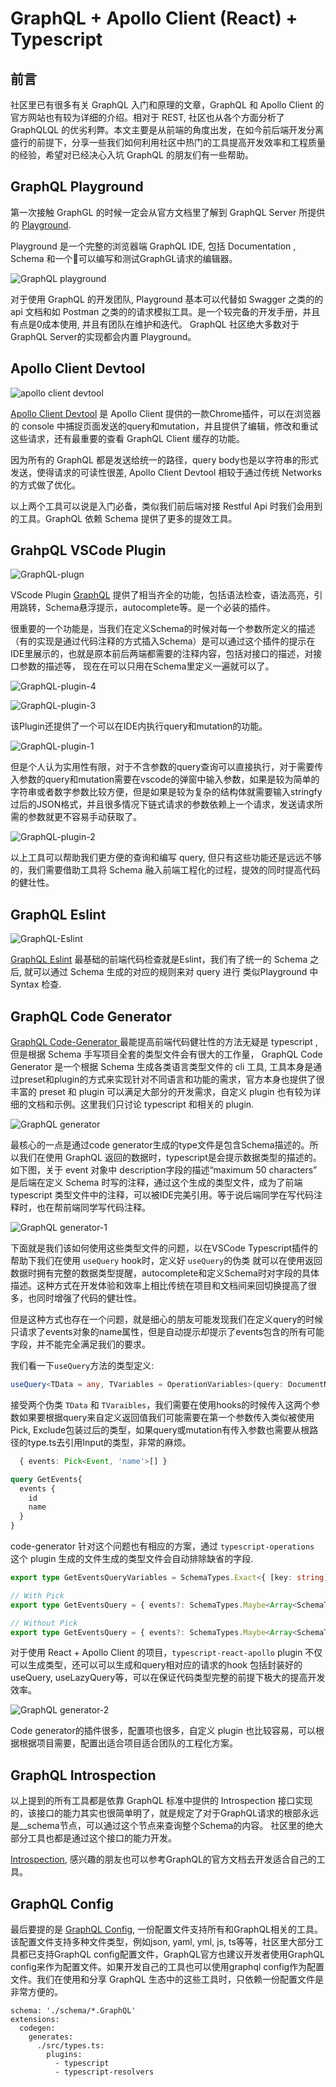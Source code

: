 # GraphQL + Apollo Client (React) + Typescript

## 前言

社区里已有很多有关 GraphQL 入门和原理的文章，GraphQL 和 Apollo Client 的官方网站也有较为详细的介绍。相对于 REST, 社区也从各个方面分析了 GraphQLQL 的优劣利弊。本文主要是从前端的角度出发，在如今前后端开发分离盛行的前提下，分享一些我们如何利用社区中热门的工具提高开发效率和工程质量的经验，希望对已经决心入坑 GraphQL 的朋友们有一些帮助。

## GraphQL Playground

第一次接触 GraphGL 的时候一定会从官方文档里了解到 GraphQL Server 所提供的 [Playground](https://github.com/GraphQL/GraphQL-playground). 

Playground 是一个完整的浏览器端 GraphQL IDE, 包括 Documentation , Schema 和一个可以编写和测试GraphGL请求的编辑器。

![GraphQL playground](img/graphQL-playground.png "Playground")

对于使用 GraphQL 的开发团队, Playground 基本可以代替如 Swagger 之类的的 api 文档和如 Postman 之类的的请求模拟工具。是一个较完备的开发手册，并且有点是0成本使用, 并且有团队在维护和迭代。 GraphQL 社区绝大多数对于GraphQL Server的实现都会内置 Playground。


## Apollo Client Devtool

![apollo client devtool](/img/devtool.jpg "apollo client devtool")

[Apollo Client Devtool](https://chrome.google.com/webstore/detail/apollo-client-devtools/jdkknkkbebbapilgoeccciglkfbmbnfm) 是 Apollo Client 提供的一款Chrome插件，可以在浏览器的 console 中捕捉页面发送的query和mutation，并且提供了编辑，修改和重试这些请求，还有最重要的查看 GraphQL Client 缓存的功能。

因为所有的 GraphQL 都是发送给统一的路径，query body也是以字符串的形式发送，使得请求的可读性很差, Apollo Client Devtool 相较于通过传统 Networks 的方式做了优化。

以上两个工具可以说是入门必备，类似我们前后端对接 Restful Api 时我们会用到的工具。GraphQL 依赖 Schema 提供了更多的提效工具。

## GrahpQL VSCode Plugin

![GraphQL-plugn](img/plugin.gif "GraphQL plugin")

VScode Plugin [GraphQL](https://marketplace.visualstudio.com/items?itemName=GraphQL.vscode-GraphQL) 提供了相当齐全的功能，包括语法检查，语法高亮，引用跳转，Schema悬浮提示，autocomplete等。是一个必装的插件。

很重要的一个功能是，当我们在定义Schema的时候对每一个参数所定义的描述（有的实现是通过代码注释的方式插入Schema）是可以通过这个插件的提示在IDE里展示的，也就是原本前后两端都需要的注释内容，包括对接口的描述，对接口参数的描述等， 现在在可以只用在Schema里定义一遍就可以了。

![GraphQL-plugin-4](img/plugin_4.png "GraphQL plugin")

![GraphQL-plugin-3](img/plugin_3.png "GraphQL plugin")

该Plugin还提供了一个可以在IDE内执行query和mutation的功能。

![GraphQL-plugin-1](img/plugin_1.png "GraphQL plugin")

但是个人认为实用性有限，对于不含参数的query查询可以直接执行，对于需要传入参数的query和mutation需要在vscode的弹窗中输入参数，如果是较为简单的字符串或者数字参数比较方便，但是如果是较为复杂的结构体就需要输入stringfy过后的JSON格式，并且很多情况下链式请求的参数依赖上一个请求，发送请求所需的参数就更不容易手动获取了。

![GraphQL-plugin-2](img/plugin_2.png "GraphQL plugin")

以上工具可以帮助我们更方便的查询和编写 query, 但只有这些功能还是远远不够的，我们需要借助工具将 Schema 融入前端工程化的过程，提效的同时提高代码的健壮性。

## GraphQL Eslint

![GraphQL-Eslint](img/eslint.gif "GraphQL Eslint")

[GraphQL Eslint](https://github.com/dotansimha/GraphQL-Eslint) 最基础的前端代码检查就是Eslint，我们有了统一的 Schema 之后, 就可以通过 Schema 生成的对应的规则来对 query 进行 类似Playground 中 Syntax 检查. 

## GraphQL Code Generator 

[GraphQL Code-Generator ](https://www.GraphQL-code-generator.com/) 最能提高前端代码健壮性的方法无疑是 typescript , 但是根据 Schema 手写项目全套的类型文件会有很大的工作量， GraphQL Code Generator 是一个根据 Schema 生成各类语言类型文件的 cli 工具, 工具本身是通过preset和plugin的方式来实现针对不同语言和功能的需求，官方本身也提供了很丰富的 preset 和 plugin 可以满足大部分的开发需求，自定义  plugin 也有较为详细的文档和示例。这里我们只讨论 typescript 和相关的 plugin.

![GraphQL generator](img/generator.png "generator")

最核心的一点是通过code generator生成的type文件是包含Schema描述的。所以我们在使用 GraphQL 返回的数据时，typescript是会提示数据类型的描述的。如下图，关于 event 对象中 description字段的描述“maximum 50 characters” 是后端在定义 Schema 时写的注释，通过这个生成的类型文件，成为了前端typescript 类型文件中的注释，可以被IDE完美引用。等于说后端同学在写代码注释时，也在帮前端同学写代码注释。

![GraphQL generator-1](img/generator-1.png "generator-1")

下面就是我们该如何使用这些类型文件的问题，以在VSCode Typescript插件的帮助下我们在使用 `useQuery` hook时，定义好 `useQuery`的伪类 就可以在使用返回数据时拥有完整的数据类型提醒，autocomplete和定义Schema时对字段的具体描述。这种方式在开发体验和效率上相比传统在项目和文档间来回切换提高了很多，也同时增强了代码的健壮性。

但是这种方式也存在一个问题，就是细心的朋友可能发现我们在定义query的时候只请求了events对象的name属性，但是自动提示却提示了events包含的所有可能字段，并不能完全满足我们的要求。

我们看一下`useQuery`方法的类型定义:

```ts
useQuery<TData = any, TVariables = OperationVariables>(query: DocumentNode | TypedDocumentNode<TData, TVariables>, options?: QueryHookOptions<TData, TVariables>): QueryResult<TData, TVariables>;
```

接受两个伪类 `TData` 和 `TVaraibles`，我们需要在使用hooks的时候传入这两个参数如果要根据query来自定义返回值我们可能需要在第一个参数传入类似被使用Pick, Exclude包装过后的类型，如果query或mutation有传入参数也需要从根路径的type.ts去引用Input的类型，非常的麻烦。

```ts
  { events: Pick<Event, 'name'>[] }
```


```GraphQL
query GetEvents{
  events {
    id
    name
  }
}
```

code-generator 针对这个问题也有相应的方案，通过 `typescript-operations` 这个 plugin 生成的文件生成的类型文件会自动排除缺省的字段.

```ts
export type GetEventsQueryVariables = SchemaTypes.Exact<{ [key: string]: never; }>;

// With Pick 
export type GetEventsQuery = { events?: SchemaTypes.Maybe<Array<SchemaTypes.Maybe<Pick<SchemaTypes.Event, 'id' | 'name'>>>> };

// Without Pick
export type GetEventsQuery = { events?: SchemaTypes.Maybe<Array<SchemaTypes.Maybe<{ id: string, name?: SchemaTypes.Maybe<string> }>>> };

```

对于使用 React + Apollo Client 的项目，`typescript-react-apollo` plugin 不仅可以生成类型，还可以可以生成和query相对应的请求的hook 包括封装好的useQuery, useLazyQuery等，可以在保证代码类型完整的前提下极大的提高开发效率。

![GraphQL generator-2](img/generator-2.png "generator-2")

Code generator的插件很多，配置项也很多，自定义 plugin 也比较容易，可以根据根据项目需要，配置出适合项目适合团队的工程化方案。

## GraphQL Introspection 

以上提到的所有工具都是依靠 GraphQL 标准中提供的 Introspection 接口实现的，该接口的能力其实也很简单明了，就是规定了对于GraphQL请求的根部永远是__schema节点，可以通过这个节点来查询整个Schema的内容。 社区里的绝大部分工具也都是通过这个接口的能力开发。

[Introspection](https://GraphQL.org/learn/introspection/), 感兴趣的朋友也可以参考GraphQL的官方文档去开发适合自己的工具。

## GraphQL Config

最后要提的是 [GraphQL Config](https://GraphQL-config.com/introduction), 一份配置文件支持所有和GraphQL相关的工具。该配置文件支持多种文件类型，例如json, yaml, yml, js, ts等等，社区里大部分工具都已支持GraphQL config配置文件，GraphQL官方也建议开发者使用GraphQL config来作为配置文件。如果开发自己的工具也可以使用graphql config作为配置文件。我们在使用和分享 GraphQL 生态中的这些工具时，只依赖一份配置文件是非常方便的。

```
schema: './schema/*.GraphQL'
extensions:
  codegen:
    generates:
      ./src/types.ts:
        plugins:
          - typescript
          - typescript-resolvers
```